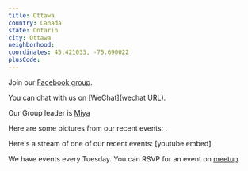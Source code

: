 ```yaml
---
title: Ottawa
country: Canada
state: Ontario
city: Ottawa
neighborhood: 
coordinates: 45.421033, -75.690022
plusCode:
---
```

Join our [Facebook group](https://www.facebook.com/groups/free.code.camp.ottawa).

You can chat with us on [WeChat](wechat URL).

Our Group leader is [Miya](freecodecamp.org/miya)

Here are some pictures from our recent events:
![]().

Here's a stream of one of our recent events:
[youtube embed]

We have events every Tuesday. You can RSVP for an event on [meetup](meetupurl).
